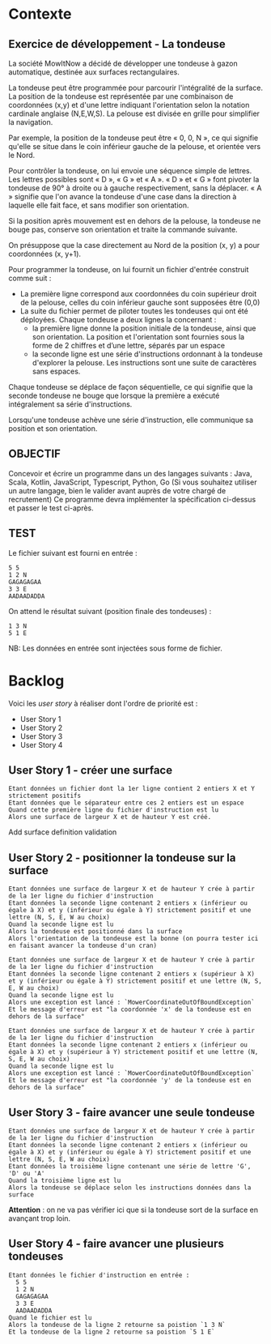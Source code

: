 
# Contexte

## Exercice de développement - La tondeuse

La société MowItNow a décidé de développer une tondeuse à gazon automatique, destinée aux
surfaces rectangulaires.

La tondeuse peut être programmée pour parcourir l'intégralité de la surface.
La position de la tondeuse est représentée par une combinaison de coordonnées (x,y) et d'une
lettre indiquant l'orientation selon la notation cardinale anglaise (N,E,W,S). La pelouse est
divisée en grille pour simplifier la navigation.

Par exemple, la position de la tondeuse peut être « 0, 0, N », ce qui signifie qu'elle se situe
dans le coin inférieur gauche de la pelouse, et orientée vers le Nord.

Pour contrôler la tondeuse, on lui envoie une séquence simple de lettres. Les lettres possibles
sont « D », « G » et « A ». « D » et « G » font pivoter la tondeuse de 90° à droite ou à gauche
respectivement, sans la déplacer. « A » signifie que l'on avance la tondeuse d'une case dans la
direction à laquelle elle fait face, et sans modifier son orientation.

Si la position après mouvement est en dehors de la pelouse, la tondeuse ne bouge pas,
conserve son orientation et traite la commande suivante.

On présuppose que la case directement au Nord de la position (x, y) a pour coordonnées (x,
y+1).

Pour programmer la tondeuse, on lui fournit un fichier d'entrée construit comme suit :
* La première ligne correspond aux coordonnées du coin supérieur droit de la pelouse, celles
du coin inférieur gauche sont supposées être (0,0)
* La suite du fichier permet de piloter toutes les tondeuses qui ont été déployées. Chaque
tondeuse a deux lignes la concernant :
  * la première ligne donne la position initiale de la tondeuse, ainsi que son orientation. La
position et l'orientation sont fournies sous la forme de 2 chiffres et d’une lettre, séparés
par un espace
  * la seconde ligne est une série d'instructions ordonnant à la tondeuse d'explorer la
pelouse. Les instructions sont une suite de caractères sans espaces.

Chaque tondeuse se déplace de façon séquentielle, ce qui signifie que la seconde tondeuse ne
bouge que lorsque la première a exécuté intégralement sa série d'instructions.

Lorsqu'une tondeuse achève une série d'instruction, elle communique sa position et son
orientation.

## OBJECTIF
Concevoir et écrire un programme dans un des langages suivants : Java, Scala, Kotlin,
JavaScript, Typescript, Python, Go (Si vous souhaitez utiliser un autre langage, bien le valider
avant auprès de votre chargé de recrutement)
Ce programme devra implémenter la spécification ci-dessus et passer le test ci-après.

## TEST
Le fichier suivant est fourni en entrée :
```
5 5
1 2 N
GAGAGAGAA
3 3 E
AADAADADDA
```
On attend le résultat suivant (position finale des tondeuses) :
```
1 3 N
5 1 E
```
NB: Les données en entrée sont injectées sous forme de fichier.

# Backlog

Voici les *user story* à réaliser dont l'ordre de priorité est :
* User Story 1
* User Story 2
* User Story 3
* User Story 4

## User Story 1 - créer une surface

```
Etant données un fichier dont la 1er ligne contient 2 entiers X et Y strictement positifs
Etant données que le séparateur entre ces 2 entiers est un espace
Quand cette première ligne du fichier d'instruction est lu
Alors une surface de largeur X et de hauteur Y est créé.
```

Add surface definition validation



## User Story 2 - positionner la tondeuse sur la surface

```
Etant données une surface de largeur X et de hauteur Y crée à partir de la 1er ligne du fichier d'instruction
Etant données la seconde ligne contenant 2 entiers x (inférieur ou égale à X) et y (inférieur ou égale à Y) strictement positif et une lettre (N, S, E, W au choix)
Quand la seconde ligne est lu
Alors la tondeuse est positionné dans la surface
Alors l'orientation de la tondeuse est la bonne (on pourra tester ici en faisant avancer la tondeuse d'un cran)
```

```
Etant données une surface de largeur X et de hauteur Y crée à partir de la 1er ligne du fichier d'instruction
Etant données la seconde ligne contenant 2 entiers x (supérieur à X) et y (inférieur ou égale à Y) strictement positif et une lettre (N, S, E, W au choix)
Quand la seconde ligne est lu
Alors une exception est lancé : `MowerCoordinateOutOfBoundException` 
Et le message d'erreur est "la coordonnée 'x' de la tondeuse est en dehors de la surface"
```

```
Etant données une surface de largeur X et de hauteur Y crée à partir de la 1er ligne du fichier d'instruction
Etant données la seconde ligne contenant 2 entiers x (inférieur ou égale à X) et y (supérieur à Y) strictement positif et une lettre (N, S, E, W au choix)
Quand la seconde ligne est lu
Alors une exception est lancé : `MowerCoordinateOutOfBoundException`
Et le message d'erreur est "la coordonnée 'y' de la tondeuse est en dehors de la surface"
```

## User Story 3 - faire avancer une seule tondeuse


```
Etant données une surface de largeur X et de hauteur Y crée à partir de la 1er ligne du fichier d'instruction
Etant données la seconde ligne contenant 2 entiers x (inférieur ou égale à X) et y (inférieur ou égale à Y) strictement positif et une lettre (N, S, E, W au choix)
Etant données la troisième ligne contenant une série de lettre 'G', 'D' ou 'A'
Quand la troisième ligne est lu
Alors la tondeuse se déplace selon les instructions données dans la surface
```


**Attention** : on ne va pas vérifier ici que si la tondeuse sort de la surface en avançant trop loin.



## User Story 4 - faire avancer une plusieurs tondeuses

```
Etant données le fichier d'instruction en entrée :
  5 5
  1 2 N
  GAGAGAGAA
  3 3 E
  AADAADADDA
Quand le fichier est lu
Alors la tondeuse de la ligne 2 retourne sa poistion `1 3 N`
Et la tondeuse de la ligne 2 retourne sa poistion `5 1 E`

```